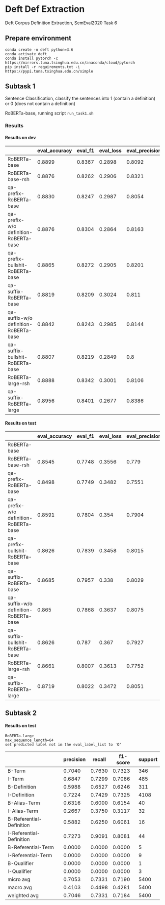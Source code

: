 # Deft Def Extraction
Deft Corpus Definition Extraction, SemEval2020 Task 6 

## Prepare environment
```
conda create -n deft python=3.6
conda activate deft
conda install pytorch -c https://mirrors.tuna.tsinghua.edu.cn/anaconda/cloud/pytorch
pip install -r requirements.txt -i https://pypi.tuna.tsinghua.edu.cn/simple
```

## Subtask 1

Sentence Classification, classify the sentences into 1 (contain a definition) or 0 (does not contain a definition)

RoBERTa-base, running script `run_task1.sh`

### Results

#### Results on dev
|                       | eval_accuracy | eval_f1 | eval_loss | eval_precision | eval_recall |
| --------------------- | ---- | ---- | ---- | ---- | ---- |
| RoBERTa-base | 0.8899 | 0.8367 | 0.2898 | 0.8092 | 0.8662 |
| RoBERTa-base-rsh | 0.8876 | 0.8262 | 0.2906 | 0.8321 | 0.8204 |
| qa-prefix-RoBERTa-base | 0.8830 | 0.8247 | 0.2987 | 0.8054 | 0.8451 |
| qa-prefix-w/o definition-RoBERTa-base | 0.8876 | 0.8304 | 0.2864 | 0.8163 | 0.8451 |
| qa-prefix-bullshit-RoBERTa-base | 0.8865 | 0.8272 | 0.2905 | 0.8201 | 0.8345 |
| qa-suffix-RoBERTa-base | 0.8819 | 0.8209 | 0.3024 | 0.811 | 0.831 |
| qa-suffix-w/o definition-RoBERTa-base | 0.8842 | 0.8243 | 0.2985 | 0.8144 | 0.8345 |
| qa-suffix-bullshit-RoBERTa-base | 0.8807 | 0.8219 | 0.2849 | 0.8 | 0.8451 |
| RoBERTa-large-rsh | 0.8888 | 0.8342 | 0.3001 | 0.8106 | 0.8592 |
| qa-suffix-RoBERTa-large | 0.8956 | 0.8401 | 0.2677 | 0.8386 | 0.8415 |


#### Results on test
|                       | eval_accuracy | eval_f1 | eval_loss | eval_precision | eval_recall |
| --------------------- | ---- | ---- | ---- | ---- | ---- |
| RoBERTa-base |  |  |  |  |  |
| RoBERTa-base-rsh | 0.8545 | 0.7748 | 0.3556 | 0.779 | 0.7706 |
| qa-prefix-RoBERTa-base | 0.8498 | 0.7749 | 0.3482 | 0.7551 | 0.7957 |
| qa-prefix-w/o definition-RoBERTa-base | 0.8591 | 0.7804 | 0.354 | 0.7904 | 0.7706 |
| qa-prefix-bullshit-RoBERTa-base | 0.8626 | 0.7839 | 0.3458 | 0.8015 | 0.767 |
| qa-suffix-RoBERTa-base | 0.8685 | 0.7957 | 0.338 | 0.8029 | 0.7885 |
| qa-suffix-w/o definition-RoBERTa-base | 0.865 | 0.7868 | 0.3637 | 0.8075 | 0.767 |
| qa-suffix-bullshit-RoBERTa-base | 0.8626 | 0.787 | 0.367 | 0.7927 | 0.7814 |
| RoBERTa-large-rsh | 0.8661 | 0.8007 | 0.3613 | 0.7752 | 0.828 |
| qa-suffix-RoBERTa-large | 0.8719 | 0.8022 | 0.3472 | 0.8051 | 0.7993 |


## Subtask 2
#### Results on test
```
RoBERTa-large
max_sequence_length=64
set predicted label not in the eval_label_list to 'O'
```

|                       | precision | recall | f1-score | support |
| --------------------- | ---- | ---- | ---- | ---- |
| B-Term | 0.7040 | 0.7630 | 0.7323 | 346 |
| I-Term | 0.6847 | 0.7299 | 0.7066 | 485 |
| B-Definition | 0.5988 | 0.6527 | 0.6246 | 311 |
| I-Definition | 0.7224 | 0.7429 | 0.7325 | 4108 |
| B-Alias-Term | 0.6316 | 0.6000 | 0.6154 | 40 |
| I-Alias-Term | 0.2667 | 0.3750 | 0.3117 | 32 |
| B-Referential-Definition | 0.5882 | 0.6250 | 0.6061 | 16 |
| I-Referential-Definition | 0.7273 | 0.9091 | 0.8081 | 44 |
| B-Referential-Term | 0.0000 | 0.0000 | 0.0000 | 5 |
| I-Referential-Term | 0.0000 | 0.0000 | 0.0000 | 9 |
| B-Qualifier | 0.0000 | 0.0000 | 0.0000 | 1 |
| I-Qualifier | 0.0000 | 0.0000 | 0.0000 | 3 |
| micro avg | 0.7053 | 0.7331 | 0.7190 | 5400 |
| macro avg | 0.4103 | 0.4498 | 0.4281 | 5400 |
| weighted avg | 0.7046 | 0.7331 | 0.7184 | 5400 |
